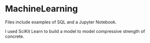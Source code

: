 # MachineLearning
Files include examples of SQL and a Jupyter Notebook.

I used SciKit Learn to build a model to model compressive strength of concrete.
